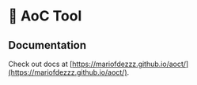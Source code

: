 # 🎄 AoC Tool

## Documentation

Check out docs at [https://mariofdezzz.github.io/aoct/](https://mariofdezzz.github.io/aoct/).
